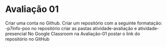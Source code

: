 # Avaliação 01
Criar uma conta no Github.
Criar um repositório com a seguinte formatação: <nome-aluno>-p7info-poo
no repositório criar as pastas atividade-avaliação e atividade-presencial
No Google Classroom na Avaliação-01 postar o link do repositório no GitHub